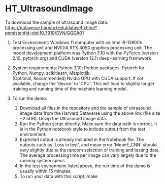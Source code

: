 # HT_UltrasoundImage

To download the sample of ultrasound image data: https://dataverse.harvard.edu/dataset.xhtml?persistentId=doi:10.7910/DVN/GQDA01

1. Test Environment: Windows 11 computer with an Intel i9-13900k processing unit and NVIDIA RTX 4090 graphics processing unit. The model development platform was Python 3.10 with the PyTorch (version 2.10; pytorch.org) and CUDA (version 12.1) deep-learning framework.
   
2. System requirements:
   Python 3.10; Python packages: Pytorch for Python, Numpy, scikitlearn, Matplotlib.  
   (Optional, Recommended) Nvidia GPU with CUDA support. If not available, change the 'device' to 'CPU'. This will lead to slightly longer training and running time of the machine learning model. 

3. To run the demo:
   1. Download all files in the repository and the sample of ultrasound image data from the Harvard Dataverse using the above link (file size ~2.5GB). Unzip the Ultrasound image data. 
   2. Run the Python script directly. Make sure the data path is correct. It is in the Python notebook style to include output from the test environment.
   3. Expected output is already included in the Notebook file. The outputs such as 'Loss in test', and mean error 'MeanE_CNN' should vary slightly due to the random selection of training and testing data. The average processing time per image can vary largely due to the running system specs.
   4. In the test environment listed above, the run time of this demo is usually within 15 minutes.
   5. To run your data with this script, make    
